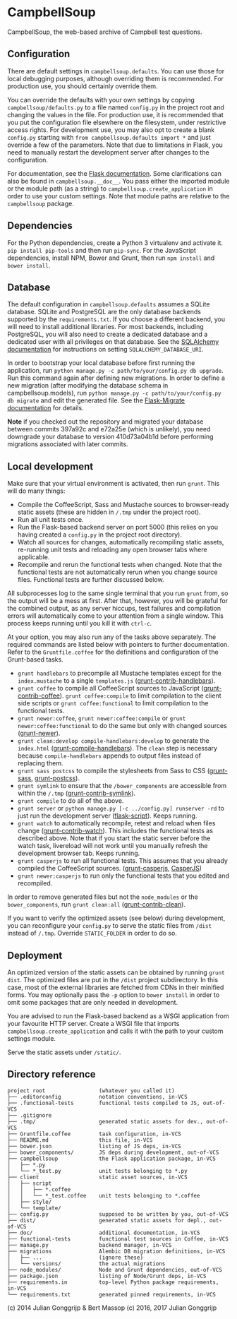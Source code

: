 CampbellSoup
============
CampbellSoup, the web-based archive of Campbell test questions.

Configuration
-------------
There are default settings in `campbellsoup.defaults`. You can use those for local debugging purposes, although overriding them is recommended. For production use, you should certainly override them.

You can override the defaults with your own settings by copying `campbellsoup/defaults.py` to a file named `config.py` in the project root and changing the values in the file. For production use, it is recommended that you put the configuration file elsewhere on the filesystem, under restrictive access rights. For development use, you may also opt to create a blank `config.py` starting with `from campbellsoup.defaults import *` and just override a few of the parameters. Note that due to limitations in Flask, you need to manually restart the development server after changes to the configuration.

For documentation, see the [Flask documentation][1]. Some clarifications can also be found in `campbellsoup.__doc__`. You pass either the imported module or the module path (as a string) to `campbellsoup.create_application` in order to use your custom settings. Note that module paths are relative to the `campbellsoup` package.

Dependencies
------------
For the Python dependencies, create a Python 3 virtualenv and activate it. `pip install pip-tools` and then run `pip-sync`. For the JavaScript dependencies, install NPM, Bower and Grunt, then run `npm install` and `bower install`.

Database
--------
The default configuration in `campbellsoup.defaults` assumes a SQLite database. SQLite and PostgreSQL are the only database backends supported by the `requirements.txt`. If you choose a different backend, you will need to install additional libraries. For most backends, including PostgreSQL, you will also need to create a dedicated database and a dedicated user with all privileges on that database. See the [SQLAlchemy documentation][2] for instructions on setting `SQLALCHEMY_DATABASE_URI`.

In order to bootstrap your local database before first running the application, run `python manage.py -c path/to/your/config.py db upgrade`. Run this command again after defining new migrations. In order to define a new migration (after modifying the database schema in campbellsoup.models), run `python manage.py -c path/to/your/config.py db migrate` and edit the generated file. See the [Flask-Migrate documentation][14] for details.

**Note** if you checked out the repository and migrated your database between commits 397a92c and e72a25e (which is unlikely), you need downgrade your database to version 410d73a04b1d before performing migrations associated with later commits.

Local development
-----------------
Make sure that your virtual environment is activated, then run `grunt`. This will do many things:

  - Compile the CoffeeScript, Sass and Mustache sources to browser-ready static assets (these are hidden in `/.tmp` under the project root).
  - Run all unit tests once.
  - Run the Flask-based backend server on port 5000 (this relies on you having created a `config.py` in the project root directory).
  - Watch all sources for changes, automatically recompiling static assets, re-running unit tests and reloading any open browser tabs where applicable.
  - Recompile and rerun the functional tests when changed. Note that the functional tests are not automatically rerun when you change source files. Functional tests are further discussed below.

All subprocesses log to the same single terminal that you run `grunt` from, so the output will be a mess at first. After that, however, you will be grateful for the combined output, as any server hiccups, test failures and compilation errors will automatically come to your attention from a single window. This process keeps running until you kill it with `ctrl-c`.

At your option, you may also run any of the tasks above separately. The required commands are listed below with pointers to further documentation. Refer to the `Gruntfile.coffee` for the definitions and configuration of the Grunt-based tasks.

  - `grunt handlebars` to precompile all Mustache templates except for the `index.mustache` to a single `templates.js` ([grunt-contrib-handlebars][13]).
  - `grunt coffee` to compile all CoffeeScript sources to JavaScript ([grunt-contrib-coffee][3]). `grunt coffee:compile` to limit compilation to the client side scripts or `grunt coffee:functional` to limit compilation to the functional tests.
  - `grunt newer:coffee`, `grunt newer:coffee:compile` or `grunt newer:coffee:functional` to do the same but only with changed sources ([grunt-newer][15]).
  - `grunt clean:develop compile-handlebars:develop` to generate the `index.html` ([grunt-compile-handlebars][4]). The `clean` step is necessary because `compile-handlebars` appends to output files instead of replacing them.
  - `grunt sass postcss` to compile the stylesheets from Sass to CSS ([grunt-sass][18], [grunt-postcss][19]).
  - `grunt symlink` to ensure that the `/bower_components` are accessible from within the `/.tmp` ([grunt-contrib-symlink][6]).
  - `grunt compile` to do all of the above.
  - `grunt server` or `python manage.py [-c ../config.py] runserver -rd` to just run the development server ([flask-script][12]). Keeps running.
  - `grunt watch` to automatically recompile, retest and reload when files change ([grunt-contrib-watch][10]). This includes the functional tests as described above. Note that if you start the static server before the watch task, livereload will not work until you manually refresh the development browser tab. Keeps running.
  - `grunt casperjs` to run all functional tests. This assumes that you already compiled the CoffeeScript sources. ([grunt-casperjs][16], [CasperJS][17])
  - `grunt newer:casperjs` to run only the functional tests that you edited and recompiled.

In order to remove generated files but not the `node_modules` or the `bower_components`, run `grunt clean:all` ([grunt-contrib-clean][11]).

If you want to verify the optimized assets (see below) during development, you can reconfigure your `config.py` to serve the static files from `/dist` instead of `/.tmp`. Override `STATIC_FOLDER` in order to do so.

Deployment
----------
An optimized version of the static assets can be obtained by running `grunt dist`. The optimized files are put in the `/dist` project subdirectory. In this case, most of the external libraries are fetched from CDNs in their minified forms. You may optionally pass the `-p` option to `bower install` in order to omit some packages that are only needed in development.

You are advised to run the Flask-based backend as a WSGI application from your favourite HTTP server. Create a WSGI file that imports `campbellsoup.create_application` and calls it with the path to your custom settings module.

Serve the static assets under `/static/`.

Directory reference
-------------------

    project root                 (whatever you called it)
    ├── .editorconfig            notation conventions, in-VCS
    ├── .functional-tests        functional tests compiled to JS, out-of-VCS
    ├── .gitignore
    ├── .tmp/                    generated static assets for dev., out-of-VCS
    ├── Gruntfile.coffee         task configuration, in-VCS
    ├── README.md                this file, in-VCS
    ├── bower.json               listing of JS deps, in-VCS
    ├── bower_components/        JS deps during development, out-of-VCS
    ├── campbellsoup             the Flask application package, in-VCS
    │   ├── *.py
    │   └── *_test.py            unit tests belonging to *.py
    ├── client                   static asset sources, in-VCS
    │   ├── script
    │   │   ├── *.coffee
    │   │   └── *_test.coffee    unit tests belonging to *.coffee
    │   ├── style/
    │   └── template/
    ├── config.py                supposed to be written by you, out-of-VCS
    ├── dist/                    generated static assets for depl., out-of-VCS
    ├── doc/                     additional documentation, in-VCS
    ├── functional-tests         functional test sources in Coffee, in-VCS
    ├── manage.py                backend manager, in-VCS
    ├── migrations               Alembic DB migration definitions, in-VCS
    │   ├── ...                  (ignore these)
    │   └── versions/            the actual migrations
    ├── node_modules/            Node and Grunt dependencies, out-of-VCS
    ├── package.json             listing of Node/Grunt deps, in-VCS
    ├── requirements.in          top-level Python package requirements, in-VCS
    └── requirements.txt         generated pinned requirements, in-VCS


(c) 2014 Julian Gonggrijp & Bert Massop
(c) 2016, 2017 Julian Gonggrijp


[1]: http://flask.pocoo.org/docs/0.11/config/
[2]: http://docs.sqlalchemy.org/en/rel_1_0/core/engines.html
[3]: https://www.npmjs.com/package/grunt-contrib-coffee
[4]: https://www.npmjs.com/package/grunt-compile-handlebars
[6]: https://www.npmjs.com/package/grunt-contrib-symlink
[8]: https://www.npmjs.com/package/http-proxy
[9]: https://www.npmjs.com/package/grunt-concurrent
[10]: https://www.npmjs.com/package/grunt-contrib-watch
[11]: https://www.npmjs.com/package/grunt-contrib-clean
[12]: https://flask-script.readthedocs.io/en/latest/
[13]: https://www.npmjs.com/package/grunt-contrib-handlebars
[14]: http://flask-migrate.readthedocs.io/en/latest/
[15]: https://www.npmjs.com/package/grunt-newer
[16]: https://www.npmjs.com/package/grunt-casperjs
[17]: http://docs.casperjs.org/
[18]: https://www.npmjs.com/package/grunt-sass
[19]: https://www.npmjs.com/package/grunt-postcss
